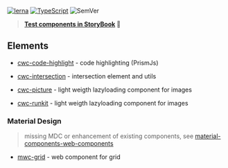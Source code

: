 [![lerna](https://img.shields.io/badge/maintained%20with-lerna-cc00ff.svg)](https://lernajs.io/) 
[![TypeScript](https://badges.frapsoft.com/typescript/code/typescript.svg?v=101)](https://www.typescriptlang.org/index.html)
![SemVer](https://api.dependabot.com/badges/status?host=github&repo=blockloop/scan)

> **[Test components in StoryBook](https://odinr.github.io/codin) 🧐**

## Elements

* [cwc-code-highlight](./packages/code-highlight) - code highlighting (PrismJs)

* [cwc-intersection](./packages/intersection) - intersection element and utils

* [cwc-picture](./packages/picture) - light weigth lazyloading component for images

* [cwc-runkit](./packages/runkit) - light weigth lazyloading component for images

### Material Design
> missing MDC or enhancement of existing components, see [material-components-web-components](https://github.com/material-components/material-components-web-components)
* [mwc-grid](./packages/mwc-grid) - web component for grid
